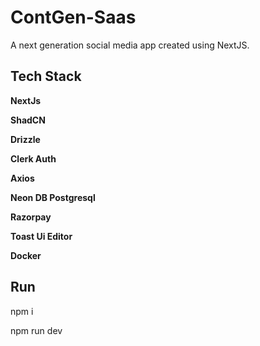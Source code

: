 
# ContGen-Saas

A next generation social media app created using NextJS.


## Tech Stack

**NextJs**

**ShadCN**

**Drizzle**

**Clerk Auth**

**Axios**

**Neon DB Postgresql**

**Razorpay**

**Toast Ui Editor**

**Docker**

## Run

npm i 

npm run dev
